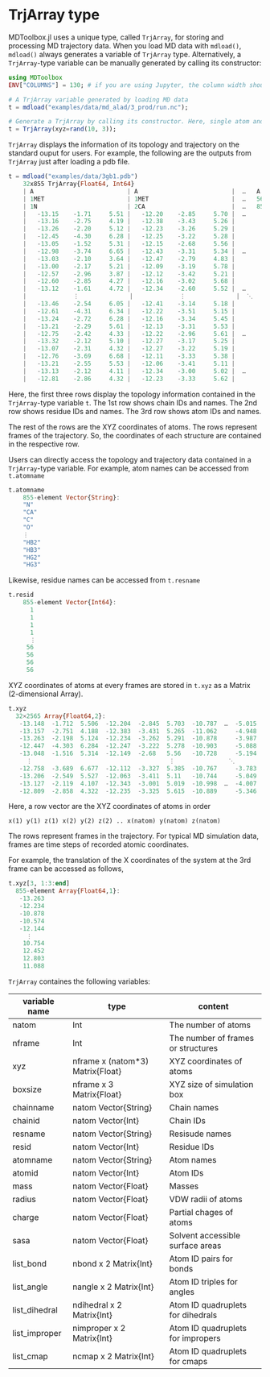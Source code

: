 # TrjArray type

MDToolbox.jl uses a unique type, called `TrjArray`, for storing and processing MD trajectory data. 
When you load MD data with `mdload()`, `mdload()` always generates a variable of `TrjArray` type.
Alternatively, a `TrjArray`-type variable can be manually generated by calling its constructor:

```julia
using MDToolbox
ENV["COLUMNS"] = 130; # if you are using Jupyter, the column width should be set for the message width from MDToolbox.jl.

# A TrjArray variable generated by loading MD data
t = mdload("examples/data/md_alad/3_prod/run.nc");

# Generate a TrjArray by calling its constructor. Here, single atom and its nine-frame coordinates are given. 
t = TrjArray(xyz=rand(10, 3));
```

`TrjArray` displays the information of its topology and trajectory on the standard ouput for users. For example, the following are the outputs from `TrjArray` just after loading a pdb file. 

```julia
t = mdload("examples/data/3gb1.pdb")
    32x855 TrjArray{Float64, Int64}
    | A                          | A                          |  …   A                          |
    | 1MET                       | 1MET                       |  …   56GLU                      |
    | 1N                         | 2CA                        |  …   855HG3                     |
    |   -13.15    -1.71     5.51 |   -12.20    -2.85     5.70 |  …      10.24     2.24    -4.53 |
    |   -13.16    -2.75     4.19 |   -12.38    -3.43     5.26 |         10.29     1.79    -3.20 |
    |   -13.26    -2.20     5.12 |   -12.23    -3.26     5.29 |         11.09     3.24    -6.13 |
    |   -12.45    -4.30     6.28 |   -12.25    -3.22     5.28 |         11.75     2.57    -3.31 |
    |   -13.05    -1.52     5.31 |   -12.15    -2.68     5.56 |         10.46     1.51    -3.50 |
    |   -12.98    -3.74     6.65 |   -12.43    -3.31     5.34 |  …      11.26     3.06    -3.59 |
    |   -13.03    -2.10     3.64 |   -12.47    -2.79     4.83 |         10.38     1.53    -3.30 |
    |   -13.00    -2.17     5.21 |   -12.09    -3.19     5.78 |         11.32     3.37    -5.78 |
    |   -12.57    -2.96     3.87 |   -12.12    -3.42     5.21 |         10.36     1.38    -3.53 |
    |   -12.60    -2.85     4.27 |   -12.16    -3.02     5.68 |         10.44     1.40    -3.37 |
    |   -13.12    -1.61     4.72 |   -12.34    -2.60     5.52 |  …      10.96     3.58    -5.68 |
    |             ⋮              |             ⋮              |  ⋱               ⋮              |
    |   -13.46    -2.54     6.05 |   -12.41    -3.14     5.18 |         10.33     1.63    -3.72 |
    |   -12.61    -4.31     6.34 |   -12.22    -3.51     5.15 |         10.26     1.56    -3.59 |
    |   -13.24    -2.72     6.28 |   -12.16    -3.34     5.45 |         11.30     2.91    -3.41 |
    |   -13.21    -2.29     5.61 |   -12.13    -3.31     5.53 |         11.76     2.84    -5.65 |
    |   -12.75    -2.42     4.33 |   -12.22    -2.96     5.61 |  …      11.53     3.05    -5.67 |
    |   -13.32    -2.12     5.10 |   -12.27    -3.17     5.25 |         10.38     1.88    -3.32 |
    |   -13.07    -2.31     4.32 |   -12.27    -3.22     5.19 |         11.65     3.11    -5.90 |
    |   -12.76    -3.69     6.68 |   -12.11    -3.33     5.38 |         11.51     2.97    -5.63 |
    |   -13.21    -2.55     5.53 |   -12.06    -3.41     5.11 |         10.26     1.60    -3.20 |
    |   -13.13    -2.12     4.11 |   -12.34    -3.00     5.02 |  …      12.68     3.28    -4.88 |
    |   -12.81    -2.86     4.32 |   -12.23    -3.33     5.62 |          9.98     2.33    -5.34 |
```

Here, the first three rows display the topology information contained in the `TrjArray`-type variable `t`. The 1st row shows chain IDs and names. 
The 2nd row shows residue IDs and names. The 3rd row shows atom IDs and names. 

The rest of the rows are the XYZ coordinates of atoms. The rows represent frames of the trajectory. So, the coordinates of each structure are contained in the respective row. 

Users can directly access the topology and trajectory data contained in a `TrjArray`-type variable. For example, atom names can be accessed from `t.atomname`

```julia
t.atomname
    855-element Vector{String}:
    "N"
    "CA"
    "C"
    "O"
    ⋮
    "HB2"
    "HB3"
    "HG2"
    "HG3"
```

Likewise, residue names can be accessed from `t.resname`

```julia
t.resid
    855-element Vector{Int64}:
      1
      1
      1
      1
      ⋮
     56
     56
     56
     56
```

XYZ coordinates of atoms at every frames are stored in `t.xyz` as a Matrix (2-dimensional Array). 

```julia
t.xyz
  32×2565 Array{Float64,2}:
   -13.148  -1.712  5.506  -12.204  -2.845  5.703  -10.787  …  -5.015  11.4    2.981  -5.635  10.243  2.242  -4.528
   -13.157  -2.751  4.188  -12.383  -3.431  5.265  -11.062     -4.948  10.403  2.845  -4.607  10.289  1.786  -3.203
   -13.263  -2.198  5.124  -12.234  -3.262  5.291  -10.878     -3.987  12.803  2.829  -6.066  11.088  3.244  -6.129
   -12.447  -4.303  6.284  -12.247  -3.222  5.278  -10.903     -5.088  10.448  1.461  -3.727  11.753  2.573  -3.312
   -13.048  -1.516  5.314  -12.149  -2.68   5.56   -10.728     -5.194  10.528  2.313  -5.067  10.462  1.511  -3.498
     ⋮                                      ⋮               ⋱                  ⋮                             
   -12.758  -3.689  6.677  -12.112  -3.327  5.385  -10.767     -3.783  13.174  2.414  -5.77   11.507  2.972  -5.631
   -13.206  -2.549  5.527  -12.063  -3.411  5.11   -10.744     -5.049  10.311  2.8    -4.493  10.257  1.6    -3.201
   -13.127  -2.119  4.107  -12.343  -3.001  5.019  -10.998  …  -4.007  11.853  2.636  -6.3    12.676  3.277  -4.88
   -12.809  -2.858  4.322  -12.235  -3.325  5.615  -10.889     -5.346  10.808  2.939  -3.91    9.983  2.325  -5.343
```

Here, a row vector are the XYZ coordinates of atoms in order

```
x(1) y(1) z(1) x(2) y(2) z(2) .. x(natom) y(natom) z(natom)
```

The rows represent frames in the trajectory. For typical MD simulation data, frames are time steps of recorded atomic coordinates. 

For example, the translation of the X coordinates of the system at the 3rd frame can be accessed as follows,

```julia
t.xyz[3, 1:3:end]
  855-element Array{Float64,1}:
   -13.263
   -12.234
   -10.878
   -10.574
   -12.144
     ⋮
    10.754
    12.452
    12.803
    11.088
```

`TrjArray` containes the following variables:

|  variable name  | type                               |    content                         |
| --------------- | ---------------------------------- | ---------------------------------- |    
| natom           |  Int                               | The number of atoms                |
| nframe          |  Int                               | The number of frames or structures |
| xyz             |  nframe x (natom*3) Matrix{Float}  | XYZ coordinates of atoms           |
| boxsize         |  nframe x 3 Matrix{Float}          | XYZ size of simulation box         |
| chainname       |  natom Vector{String}              | Chain names                        |
| chainid         |  natom Vector{Int}                 | Chain IDs                          |
| resname         |  natom Vector{String}              | Resisude names                     |
| resid           |  natom Vector{Int}                 | Residue IDs                        |
| atomname        |  natom Vector{String}              | Atom names                         |
| atomid          |  natom Vector{Int}                 | Atom IDs                           |
| mass            |  natom Vector{Float}               | Masses                             |
| radius          |  natom Vector{Float}               | VDW radii of atoms                 |
| charge          |  natom Vector{Float}               | Partial chages of atoms            |
| sasa            |  natom Vector{Float}               | Solvent accessible surface areas   |
| list_bond       |  nbond x 2 Matrix{Int}             | Atom ID pairs for bonds            |
| list_angle      |  nangle x 2 Matrix{Int}            | Atom ID triples for angles         |
| list_dihedral   |  ndihedral x 2 Matrix{Int}         | Atom ID quadruplets for dihedrals  |
| list_improper   |  nimproper x 2 Matrix{Int}         | Atom ID quadruplets for impropers  |
| list_cmap       |  ncmap x 2 Matrix{Int}             | Atom ID quadruplets for cmaps      |

